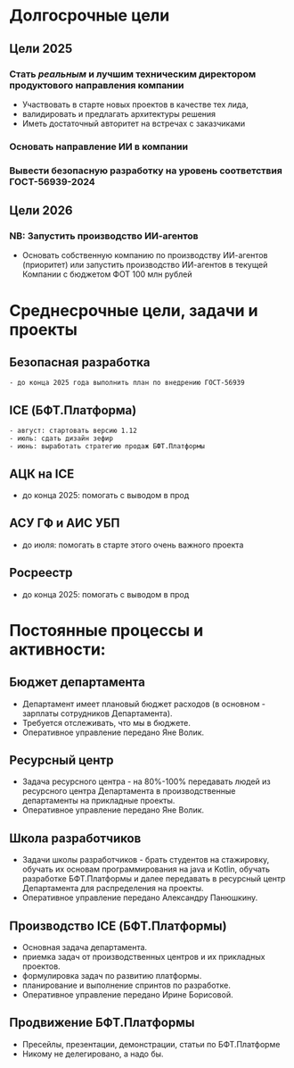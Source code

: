 # Долгосрочные цели

## Цели 2025

### Стать _реальным_ и лучшим техническим директором продуктового направления компании
  - Участвовать в старте новых проектов в качестве тех лида, 
  - валидировать и предлагать архитектуры решения
  - Иметь достаточный авторитет на встречах с заказчиками
### Основать направление ИИ в компании
### Вывести безопасную разработку на уровень соответствия  ГОСТ-56939-2024

## Цели 2026
### NB: Запустить производство ИИ-агентов
- Основать собственную компанию по производству ИИ-агентов (приоритет)
или запустить производство ИИ-агентов в текущей Компании с бюджетом ФОТ 100 млн рублей 

# Среднесрочные цели, задачи и проекты

## Безопасная разработка
    - до конца 2025 года выполнить план по внедрению ГОСТ-56939

## ICE (БФТ.Платформа)
    - август: стартовать версию 1.12
    - июль: сдать дизайн зефир
    - июнь: выработать стратегию продаж БФТ.Платформы

## АЦК на ICE
  - до конца 2025: помогать с выводом в прод
   
## АСУ ГФ и АИС УБП
  - до июля: помогать в старте этого очень важного проекта

## Росреестр
  - до конца 2025: помогать с выводом в прод

# Постоянные процессы и активности:

## Бюджет департамента
  - Департамент имеет плановый бюджет расходов (в основном - зарплаты сотрудников Департамента).
  - Требуется отслеживать, что мы в бюджете. 
  - Оперативное управление передано Яне Волик.

## Ресурсный центр
  - Задача ресурсного центра - на 80%-100% передавать людей из ресурсного центра Департамента в производственные департаменты на прикладные проекты.
  - Оперативное управление передано Яне Волик.

## Школа разработчиков
  - Задачи школы разработчиков - брать студентов на стажировку, обучать их основам программирования на 
  java и Kotlin, обучать разработке БФТ.Платформы и далее передавать в ресурсный центр Департамента
   для распределения на проекты.
   - Оперативное управление передано Александру Панюшкину.

## Производство ICE (БФТ.Платформы)
  - Основная задача департамента.
  - приемка задач от производственных центров и их прикладных проектов.
  - формулировка задач по развитию платформы. 
  - планирование и выполнение спринтов по разработке.
  - Оперативное управление передано Ирине Борисовой.

## Продвижение БФТ.Платформы
  - Пресейлы, презентации, демонстрации, статьи по БФТ.Платформе
  - Никому не делегировано, а надо бы.

